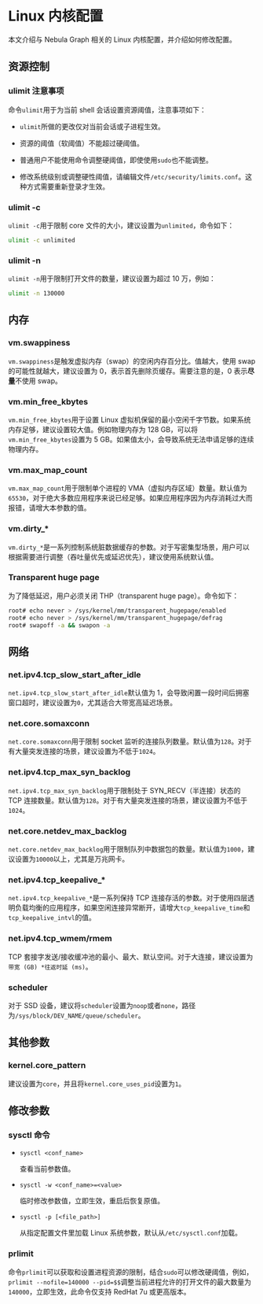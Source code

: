 # Linux 内核配置

本文介绍与 Nebula Graph 相关的 Linux 内核配置，并介绍如何修改配置。

## 资源控制

### ulimit 注意事项

命令`ulimit`用于为当前 shell 会话设置资源阈值，注意事项如下：

- `ulimit`所做的更改仅对当前会话或子进程生效。
  
- 资源的阈值（软阈值）不能超过硬阈值。

- 普通用户不能使用命令调整硬阈值，即使使用`sudo`也不能调整。

- 修改系统级别或调整硬性阈值，请编辑文件`/etc/security/limits.conf`。这种方式需要重新登录才生效。
### ulimit -c

`ulimit -c`用于限制 core 文件的大小，建议设置为`unlimited`，命令如下：

```bash
ulimit -c unlimited
```

### ulimit -n

`ulimit -n`用于限制打开文件的数量，建议设置为超过 10 万，例如：

```bash
ulimit -n 130000
```

## 内存

### vm.swappiness

`vm.swappiness`是触发虚拟内存（swap）的空闲内存百分比。值越大，使用 swap 的可能性就越大，建议设置为 0，表示首先删除页缓存。需要注意的是，0 表示**尽量**不使用 swap。

### vm.min_free_kbytes

`vm.min_free_kbytes`用于设置 Linux 虚拟机保留的最小空闲千字节数。如果系统内存足够，建议设置较大值。例如物理内存为 128 GB，可以将`vm.min_free_kbytes`设置为 5 GB。如果值太小，会导致系统无法申请足够的连续物理内存。

### vm.max_map_count

`vm.max_map_count`用于限制单个进程的 VMA（虚拟内存区域）数量。默认值为`65530`，对于绝大多数应用程序来说已经足够。如果应用程序因为内存消耗过大而报错，请增大本参数的值。

### vm.dirty_*

`vm.dirty_*`是一系列控制系统脏数据缓存的参数。对于写密集型场景，用户可以根据需要进行调整（吞吐量优先或延迟优先），建议使用系统默认值。

### Transparent huge page

为了降低延迟，用户必须关闭 THP（transparent huge page）。命令如下：

```bash
root# echo never > /sys/kernel/mm/transparent_hugepage/enabled
root# echo never > /sys/kernel/mm/transparent_hugepage/defrag
root# swapoff -a && swapon -a
```

## 网络

### net.ipv4.tcp_slow_start_after_idle

`net.ipv4.tcp_slow_start_after_idle`默认值为 1，会导致闲置一段时间后拥塞窗口超时，建议设置为`0`，尤其适合大带宽高延迟场景。

### net.core.somaxconn

`net.core.somaxconn`用于限制 socket 监听的连接队列数量。默认值为`128`。对于有大量突发连接的场景，建议设置为不低于`1024`。

### net.ipv4.tcp_max_syn_backlog

`net.ipv4.tcp_max_syn_backlog`用于限制处于 SYN_RECV（半连接）状态的 TCP 连接数量。默认值为`128`。对于有大量突发连接的场景，建议设置为不低于`1024`。

### net.core.netdev_max_backlog

`net.core.netdev_max_backlog`用于限制队列中数据包的数量。默认值为`1000`，建议设置为`10000`以上，尤其是万兆网卡。

### net.ipv4.tcp_keepalive_*

`net.ipv4.tcp_keepalive_*`是一系列保持 TCP 连接存活的参数。对于使用四层透明负载均衡的应用程序，如果空闲连接异常断开，请增大`tcp_keepalive_time`和`tcp_keepalive_intvl`的值。

### net.ipv4.tcp_wmem/rmem

TCP 套接字发送/接收缓冲池的最小、最大、默认空间。对于大连接，建议设置为`带宽 (GB) *往返时延 (ms)`。

### scheduler

对于 SSD 设备，建议将`scheduler`设置为`noop`或者`none`，路径为`/sys/block/DEV_NAME/queue/scheduler`。

## 其他参数

### kernel.core_pattern

建议设置为`core`，并且将`kernel.core_uses_pid`设置为`1`。

## 修改参数

### sysctl 命令

- `sysctl <conf_name>`
  
  查看当前参数值。

- `sysctl -w <conf_name>=<value>`

  临时修改参数值，立即生效，重启后恢复原值。

- `sysctl -p [<file_path>]`  

  从指定配置文件里加载 Linux 系统参数，默认从`/etc/sysctl.conf`加载。

### prlimit

命令`prlimit`可以获取和设置进程资源的限制，结合`sudo`可以修改硬阈值，例如，`prlimit --nofile=140000 --pid=$$`调整当前进程允许的打开文件的最大数量为`140000`，立即生效，此命令仅支持 RedHat 7u 或更高版本。
